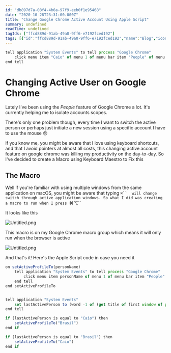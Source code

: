 ```yaml
---
id: "db897d7a-08f4-4b6a-97f9-eeb0f1e95468"
date: "2020-10-28T23:31:00.000Z"
title: "Change Google Chrome Active Account Using Apple Script"
summary: undefined
readTime: undefined
tagIds: ["ffcd889d-91ab-49a0-9ff6-e7192fced192"]
tags: [{"id":"ffcd889d-91ab-49a0-9ff6-e7192fced192","name":"Blog","icon":"🌐"}]
--- 
```

 
```javascript
tell application "System Events" to tell process "Google Chrome"	
	click menu item "Caio" of menu 1 of menu bar item "People" of menu bar 1
end tell
```


# Changing Active User on Google Chrome


Lately I've been using the _People_ feature of Google Chrome a lot. It's currently helping me to isolate accounts scopes.


There's only one problem though, every time I want to switch the active person or perhaps just initiate a new session using a specific account I have to use the mouse ☹️ 


If you know me, you might be aware that I love using keyboard shortcuts, and that I avoid pointers at almost all costs, this changing active account feature on google chrome was killing my productivity on the day-to-day. So I've decided to create a Macro using Keyboard Maestro to Fix this


## The Macro


Well if you're familiar with using multiple windows from the same application on macOS, you might be aware that typing   `⌘``  will change switch through active application windows. So what I did was creating a macro to run when I press `⌘⌥`` 


It looks like this


![Untitled.png](https://s3.us-west-2.amazonaws.com/secure.notion-static.com/af1e1d51-dca0-4f2d-aec4-5d73a3cfe3de/Untitled.png?X-Amz-Algorithm=AWS4-HMAC-SHA256&X-Amz-Content-Sha256=UNSIGNED-PAYLOAD&X-Amz-Credential=AKIAT73L2G45EIPT3X45%2F20230904%2Fus-west-2%2Fs3%2Faws4_request&X-Amz-Date=20230904T020108Z&X-Amz-Expires=3600&X-Amz-Signature=f2454304fa77e62931a1f8c6814776e3b534a798b6aac7b77afc5b2c7458faf0&X-Amz-SignedHeaders=host&x-id=GetObject)


This macro is on my Google Chrome macro group which means it will only run when the browser is active


![Untitled.png](https://s3.us-west-2.amazonaws.com/secure.notion-static.com/1fc18b1c-fd7f-48f5-86ac-b33a72199c61/Untitled.png?X-Amz-Algorithm=AWS4-HMAC-SHA256&X-Amz-Content-Sha256=UNSIGNED-PAYLOAD&X-Amz-Credential=AKIAT73L2G45EIPT3X45%2F20230904%2Fus-west-2%2Fs3%2Faws4_request&X-Amz-Date=20230904T020108Z&X-Amz-Expires=3600&X-Amz-Signature=4bbea7787a8642cedcc7dffbf6d5e27f675ff28d989d93be26882852bb207f3d&X-Amz-SignedHeaders=host&x-id=GetObject)


And that's it! Here's the Apple Script code in case you need it 


```javascript
on setActiveProfileTo(personName)
	tell application "System Events" to tell process "Google Chrome"
		click menu item personName of menu 1 of menu bar item "People" of menu bar 1
	end tell
end setActiveProfileTo


tell application "System Events"
	set lastActivePerson to (word -1 of (get title of first window of process "Google Chrome"))
end tell

if (lastActivePerson is equal to "Caio") then
	setActiveProfileTo("Brasil")
end if

if (lastActivePerson is equal to "Brasil") then
	setActiveProfileTo("Caio")
end if
```


